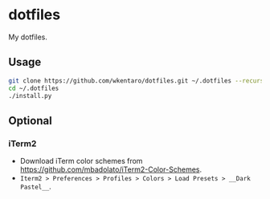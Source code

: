 # dotfiles

My dotfiles.

## Usage


```bash
git clone https://github.com/wkentaro/dotfiles.git ~/.dotfiles --recursive
cd ~/.dotfiles
./install.py
```

## Optional

### iTerm2

* Download iTerm color schemes from https://github.com/mbadolato/iTerm2-Color-Schemes.
* `Iterm2 > Preferences > Profiles > Colors > Load Presets > __Dark Pastel__`.
